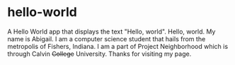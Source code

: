 # hello-world
A Hello World app that displays the text "Hello, world".
Hello, world. My name is Abigail. I am a computer science student that hails from the metropolis of Fishers, Indiana. I am a part of Project Neighborhood which is through Calvin ~~College~~ University. Thanks for visiting my page.
